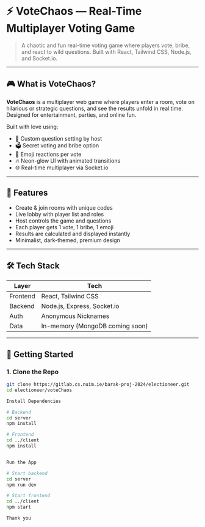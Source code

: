 # ⚡️ VoteChaos — Real-Time Multiplayer Voting Game

> A chaotic and fun real-time voting game where players vote, bribe, and react to wild questions. Built with React, Tailwind CSS, Node.js, and Socket.io.

---

## 🎮 What is VoteChaos?

**VoteChaos** is a multiplayer web game where players enter a room, vote on hilarious or strategic questions, and see the results unfold in real time. Designed for entertainment, parties, and online fun.

Built with love using:

- 🧠 Custom question setting by host  
- 🗳️ Secret voting and bribe option  
- 🤯 Emoji reactions per vote  
- 🔥 Neon-glow UI with animated transitions  
- 🌐 Real-time multiplayer via Socket.io

---

## 🚀 Features

- Create & join rooms with unique codes  
- Live lobby with player list and roles  
- Host controls the game and questions  
- Each player gets 1 vote, 1 bribe, 1 emoji  
- Results are calculated and displayed instantly  
- Minimalist, dark-themed, premium design  

---

## 🛠 Tech Stack

| Layer      | Tech                            |
|------------|----------------------------------|
| Frontend   | React, Tailwind CSS              |
| Backend    | Node.js, Express, Socket.io      |
| Auth       | Anonymous Nicknames              |
| Data       | In-memory (MongoDB coming soon)  |

---

## 🔧 Getting Started

### 1. Clone the Repo

```bash
git clone https://gitlab.cs.nuim.ie/barak-proj-2024/electioneer.git
cd electioneer/voteChaos

Install Dependencies 

# Backend
cd server
npm install

# Frontend
cd ../client
npm install


Run the App

# Start backend
cd server
npm run dev

# Start frontend
cd ../client
npm start

Thank you